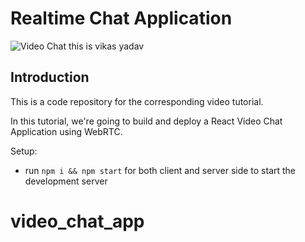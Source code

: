 # Realtime Chat Application

![Video Chat](https://i.ibb.co/7WZRLD1/122.jpg)
this is vikas yadav
##
## Introduction
This is a code repository for the corresponding video tutorial. 

In this tutorial, we're going to build and deploy a React Video Chat Application using WebRTC.

Setup:
- run ```npm i && npm start``` for both client and server side to start the development server
# video_chat_app
